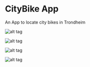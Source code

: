 # CityBike App
An App to locate city bikes in Trondheim

![alt tag](http://puu.sh/oMEhL/9a649ee954.png)

![alt tag](http://puu.sh/oFfPq/19222b2a1c.png)

![alt tag](http://puu.sh/oFfUJ/d497134544.png)

![alt tag](http://puu.sh/oFfWP/256e5cb6be.png)
